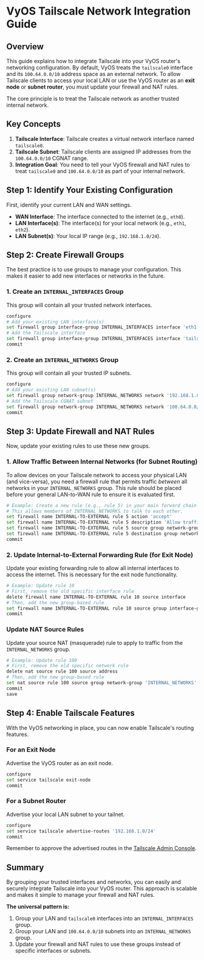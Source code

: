 # VyOS Tailscale Network Integration Guide

## Overview

This guide explains how to integrate Tailscale into your VyOS router's networking configuration. By default, VyOS treats the `tailscale0` interface and its `100.64.0.0/10` address space as an external network. To allow Tailscale clients to access your local LAN or use the VyOS router as an **exit node** or **subnet router**, you must update your firewall and NAT rules.

The core principle is to treat the Tailscale network as another trusted internal network.

## Key Concepts

1. **Tailscale Interface**: Tailscale creates a virtual network interface named `tailscale0`.
2. **Tailscale Subnet**: Tailscale clients are assigned IP addresses from the `100.64.0.0/10` CGNAT range.
3. **Integration Goal**: You need to tell your VyOS firewall and NAT rules to treat `tailscale0` and `100.64.0.0/10` as part of your internal network.

## Step 1: Identify Your Existing Configuration

First, identify your current LAN and WAN settings.

- **WAN Interface**: The interface connected to the internet (e.g., `eth0`).
- **LAN Interface(s)**: The interface(s) for your local network (e.g., `eth1`, `eth2`).
- **LAN Subnet(s)**: Your local IP range (e.g., `192.168.1.0/24`).

## Step 2: Create Firewall Groups

The best practice is to use groups to manage your configuration. This makes it easier to add new interfaces or networks in the future.

### 1. Create an `INTERNAL_INTERFACES` Group

This group will contain all your trusted network interfaces.

```bash
configure
# Add your existing LAN interface(s)
set firewall group interface-group INTERNAL_INTERFACES interface 'eth1'
# Add the Tailscale interface
set firewall group interface-group INTERNAL_INTERFACES interface 'tailscale0'
commit
```

### 2. Create an `INTERNAL_NETWORKS` Group

This group will contain all your trusted IP subnets.

```bash
configure
# Add your existing LAN subnet(s)
set firewall group network-group INTERNAL_NETWORKS network '192.168.1.0/24'
# Add the Tailscale CGNAT subnet
set firewall group network-group INTERNAL_NETWORKS network '100.64.0.0/10'
commit
```

## Step 3: Update Firewall and NAT Rules

Now, update your existing rules to use these new groups.

### 1. Allow Traffic Between Internal Networks (for Subnet Routing)

To allow devices on your Tailscale network to access your physical LAN (and vice-versa), you need a firewall rule that permits traffic *between* all networks in your `INTERNAL_NETWORKS` group. This rule should be placed before your general LAN-to-WAN rule to ensure it is evaluated first.

```bash
# Example: Create a new rule (e.g., rule 5) in your main forward chain
# This allows members of INTERNAL_NETWORKS to talk to each other.
set firewall name INTERNAL-TO-EXTERNAL rule 5 action 'accept'
set firewall name INTERNAL-TO-EXTERNAL rule 5 description 'Allow traffic between internal networks'
set firewall name INTERNAL-TO-EXTERNAL rule 5 source group network-group 'INTERNAL_NETWORKS'
set firewall name INTERNAL-TO-EXTERNAL rule 5 destination group network-group 'INTERNAL_NETWORKS'
commit
```

### 2. Update Internal-to-External Forwarding Rule (for Exit Node)

Update your existing forwarding rule to allow all internal interfaces to access the internet. This is necessary for the exit node functionality.

```bash
# Example: Update rule 10
# First, remove the old specific interface rule
delete firewall name INTERNAL-TO-EXTERNAL rule 10 source interface
# Then, add the new group-based rule
set firewall name INTERNAL-TO-EXTERNAL rule 10 source group interface-group 'INTERNAL_INTERFACES'
commit
```

### Update NAT Source Rules

Update your source NAT (masquerade) rule to apply to traffic from the `INTERNAL_NETWORKS` group.

```bash
# Example: Update rule 100
# First, remove the old specific network rule
delete nat source rule 100 source address
# Then, add the new group-based rule
set nat source rule 100 source group network-group 'INTERNAL_NETWORKS'
commit
save
```

## Step 4: Enable Tailscale Features

With the VyOS networking in place, you can now enable Tailscale's routing features.

### For an Exit Node

Advertise the VyOS router as an exit node.

```bash
configure
set service tailscale exit-node
commit
```

### For a Subnet Router

Advertise your local LAN subnet to your tailnet.

```bash
configure
set service tailscale advertise-routes '192.168.1.0/24'
commit
```

Remember to approve the advertised routes in the [Tailscale Admin Console](https://login.tailscale.com/admin/machines).

## Summary

By grouping your trusted interfaces and networks, you can easily and securely integrate Tailscale into your VyOS router. This approach is scalable and makes it simple to manage your firewall and NAT rules.

**The universal pattern is:**
1.  Group your LAN and `tailscale0` interfaces into an `INTERNAL_INTERFACES` group.
2.  Group your LAN and `100.64.0.0/10` subnets into an `INTERNAL_NETWORKS` group.
3.  Update your firewall and NAT rules to use these groups instead of specific interfaces or subnets.

